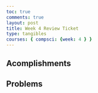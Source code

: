 ```yaml
---
toc: true
comments: true
layout: post
title: Week 4 Review Ticket
type: tangibles
courses: { compsci: {week: 4 } }
---
```


## Acomplishments

## Problems
